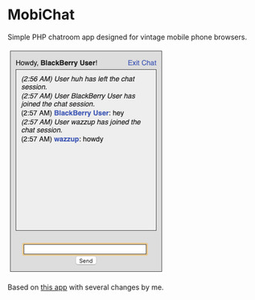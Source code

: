 # MobiChat
Simple PHP chatroom app designed for vintage mobile phone browsers. 

<img src="screenshot.png" alt="MobiChat Screenshot"/>

Based on <a href="https://github.com/E-H-Q/PHP-chat-system/" target="_blank">this app</a> with several changes by me.
